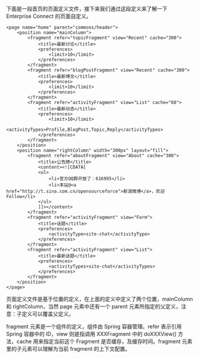 下面是一段首页的页面定义文件，接下来我们通过这段定义来了解一下 Enterprise Connect 的页面自定义。
```
<page name="home" parent="commons/header">
	<position name="mainColumn">
		<fragment refer="topicFragment" view="Recent" cache="300">
			<title>最新讨论</title>
			<preferences>
				<limit>10</limit>
			</preferences>
		</fragment>
		<fragment refer="blogPostFragment" view="Recent" cache="300">
			<title>最新博文</title>
			<preferences>
				<limit>10</limit>
			</preferences>
		</fragment>
		<fragment refer="activityFragment" view="List" cache="60">
			<title>最新动态</title>
			<preferences>
				<limit>10</limit>
				<activityTypes>Profile,BlogPost,Topic,Reply</activityTypes>
			</preferences>
		</fragment>
	</position>
	<position name="rightColumn" width="300px" layout="fill">
		<fragment refer="aboutFragment" view="About" cache="300">
			<title>公告牌</title>
			<content><![CDATA[
			<ul>
				<li>官方QQ群开放了：616995</li>
				<li>本站@<a href="http://t.sina.com.cn/opensourceforce">新浪微博</a>，欢迎Follow</li>
			</ul>
			]]></content>
		</fragment>
		<fragment refer="activityFragment" view="Form">
			<title>话题</title>
			<preferences>
				<activityType>site-chat</activityType>
			</preferences>
		</fragment>
		<fragment refer="activityFragment" view="List">
			<title>最新话题</title>
			<preferences>
				<activityTypes>site-chat</activityTypes>
			</preferences>
		</fragment>
	</position>
</page>
```
页面定义文件是基于位置的定义，在上面的定义中定义了两个位置，mainColumn 和 rightColumn，当然 page 元素中还有一个 parent 元素所指定的父定义，注意：子定义可以覆盖父定义。

fragment 元素是一个组件的定义，组件由 Spring 容器管理。refer 表示引用 Spring 容器中的 ID，view 则是指调用 XXXFragment 中的 doXXXView() 方法，cache 用来指定当前这个 Fragment 是否缓存，及缓存时间。fragment 元素里的子元素可以理解为当前 fragment 的上下文配置。